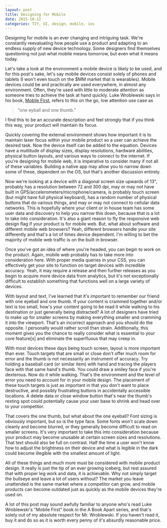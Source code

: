 ```yaml
---
layout: post
title: Designing for Mobile
date: 2015-10-12
categories: TIY, UI, design, mobile, ios
---
```


Designing for mobile is an ever changing and intriguing task. We're constantly reevaluating how people use a product and adapting to an endless supply of new device technology. Some designers find themselves questioning not just what mobile means tomorrow, but even what it means today.

Let's take a look at the environment a mobile device is likely to be used, and for this post's sake, let's say mobile devices consist solely of phones and tablets (I won't even touch on the $MM market that is wearables). Mobile devices could be and practically are used everywhere, in almost any environment. Often, they're used with little to moderate attention as someone tries to achieve the task at hand quickly. Luke Wroblewski says in his book, [Mobile First](http://www.lukew.com/resources/mobile_first.asp), refers to this on the go, low attention use case as 

>"one eyball and one thumb." 

I find this to be an accurate description and feel strongly that if you think this way, your product will maintain its focus.

Quickly covering the external environment shows how important it is to maintain laser focus within your mobile product so a user can achieve the desired task. Now the device itself can be added to the equation. Devices have a multitude of display sizes, display resolutions, hardware abilities, physical button layouts, and various ways to connect to the internet. If you're designing for mobile web, it is imperative to consider many if not all of these variables. Building a native app may allow you to narrow down some of these, dependent on the OS, but that's another discussion entirely.

Now we're looking at a device with a diagonal screen size upwards of 13", probably has a resolution between 72 and 300 dpi, may or may not have built in GPS/accelerometers/microphone/camera, is probably touch screen (but might have full physical keyboard), has a random number of physical buttons that do various things, and may or may not connect to cellular data networks. This is hopefully where your client or in house team has some user data and discovery to help you narrow this down, because that is a lot to take into consideration. It's also a giant reason to fly the responsive web design flag if your product is for mobile web. But, what about software and different mobile web browsers? Yeah, different browsers handle your site differently and that's a lot of times device dependent. I'm willing to bet the majority of mobile web traffic is on the built in browser.

Once you've got an idea of where you're headed, you can begin to work on the product. Again, mobile web probably has to take more into consideration here. With proper media queries in your CSS, you can effectively get your site to function on target devices with incredible accuracy. Yeah, it may require a release and then further releases as you begin to acquire more device data from analytics, but it's not exceptionally difficult to establish something that functions well on a large variety of devices.

With layout and text, I've learned that it's important to remember our friend with one eyeball and one thumb. If your content is crammed together and/or text is too small, how's your content going to be read it while walking to his destination or just generally being distracted? A lot of designers have tried to make up for smaller screens by making everything smaller and cramming it into the viewport. That's an incorrect approach and you should do the opposite. I personally would rather scroll than strain. Additionally, this moment gives you the chance to really consider what is essential to your core feature[s] and eliminate the superfluous that may creep in.

With most devices these days being touch screen, layout is more important than ever. Touch targets that are small or close don't offer much room for error and the thumb is not necessarily an instrument of accuracy. Try holding a baseball card (or similar item) with hand and tracing the players face with that same hand's thumb. You could draw a smiley face if you're dexterous. Now do it while walking. That's the environment and the level of error you need to account for in your mobile design. The placement of these touch targets is just as important in that you don't want to place destructive, and possibly frustrating buttons in accidentally accessible locations. A delete data or close window button that's near the thumb's resting spot could potentially cause your user base to shrink and head over to your competitor.

That covers the one thumb, but what about the one eyeball? Font sizing is obviously important, but so is the type face. Some fonts won't scale down cleanly and become blurred, or they generally become difficult to read on smaller screens. It's very important to take this into consideration because your product may become unusable at certain screen sizes and resolutions. That text should also be full on contrast. Half the time a user won't know how to adjust the brightness on their device and what is legible in the dark could become illegible with the smallest amount of light.

All of these things and much more must be considered with mobile product design. It really is just the tip of an ever growing iceberg, but rest assured that with proper leg work and data, it is achievable. Why not simply target the bullseye and leave a lot of users without? The market you leave unattended is the same market where a competitor can grow, and mobile products can become outdated just as quickly as the mobile devices they're used on.

A lot of this post may sound awfully familiar to anyone who's read Luke Wroblewski's "Mobile First" book in the A Book Apart series, and that's solely out of my absolute respect for Mr. Wroblewski. If you haven't read it, buy it and do so as it is worth every penny of it's absurdly reasonable price.





